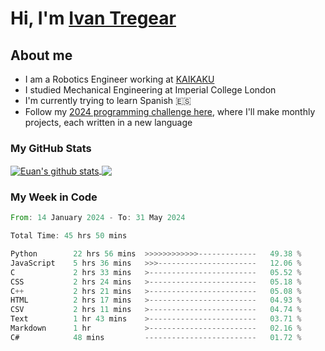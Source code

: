 # Hi, I'm [Ivan Tregear](https://www.linkedin.com/in/ivantregear/)

## About me

* I am a Robotics Engineer working at [KAIKAKU](https://github.com/KAIKAKU-AI)
* I studied Mechanical Engineering at Imperial College London
* I'm currently trying to learn Spanish :es:
* Follow my [2024 programming challenge here](https://github.com/ITregear?tab=repositories), where I'll make monthly projects, each written in a new language


### My GitHub Stats

<a href="#my-github-stats">
  <img align="center" src="https://github-readme-stats.vercel.app/api?username=itregear&count_private=true&show_icons=true&include_all_commits=true&theme=material-palenight" alt="Euan's github stats" />
</a>

<a href="#my-github-stats">
  <img align="center" src="https://github-readme-stats.vercel.app/api/top-langs/?username=itregear&layout=compact&theme=material-palenight" />
</a>

### My Week in Code
<!--START_SECTION:waka-->

```rust
From: 14 January 2024 - To: 31 May 2024

Total Time: 45 hrs 50 mins

Python        22 hrs 56 mins  >>>>>>>>>>>>-------------   49.38 %
JavaScript    5 hrs 36 mins   >>>----------------------   12.06 %
C             2 hrs 33 mins   >------------------------   05.52 %
CSS           2 hrs 24 mins   >------------------------   05.18 %
C++           2 hrs 21 mins   >------------------------   05.08 %
HTML          2 hrs 17 mins   >------------------------   04.93 %
CSV           2 hrs 11 mins   >------------------------   04.74 %
Text          1 hr 43 mins    >------------------------   03.71 %
Markdown      1 hr            >------------------------   02.16 %
C#            48 mins         -------------------------   01.72 %
```

<!--END_SECTION:waka-->
